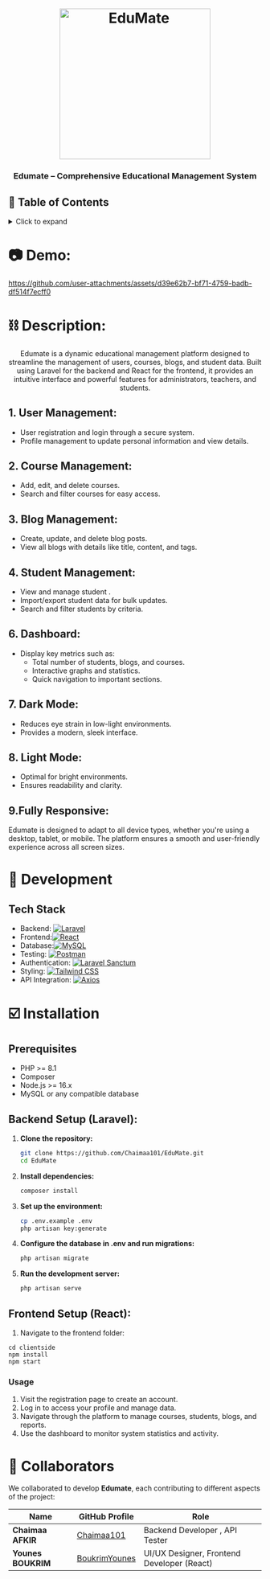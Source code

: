 <h1 align="center">
	<img
		width="300"
		alt="EduMate"
		src="https://github.com/Chaimaa101/EduMate/blob/master/clientside/public/img/logo.jpg?raw=true">
</h1>

<h3 align="center">
	Edumate – Comprehensive Educational Management System
</h3>

## 📖 Table of Contents

<details>
<summary>Click to expand</summary>

- [📖 Table of Contents](#-table-of-contents)
- [📷Demo](#-Demo) 
- [⛓ Description ](#-description)
    - [User Management ](#user-management)
    - [Course Management ](#course-management)
    - [Blog Management ](#blog-management)
    - [Student Management ](#student-management)
    - [Dashboard](#dashboard)
    - [Dark Mode](#dark-mode)
    - [Fully Responsive](#fully-responsive)
- [🔨 Development](#-development)
    - [Tech Stack](#tech-stack)
- [☑️ Installation](#installation)
    - [Prerequisites ](#prerequisites)
    - [Backend Setup (Laravel ](#backend-setup-(laravel))
    - [Frontend Setup (React) ](#frontend-setup-(react))
    - [Usage ](#usage)
-[🤝 Collaborators](#collaborators)
</details>

# 📷 Demo: 

https://github.com/user-attachments/assets/d39e62b7-bf71-4759-badb-df514f7ecff0



# ⛓ Description:

<p align="center">
	Edumate is a dynamic educational management platform designed to streamline the management of users, courses, blogs, and student data. Built using Laravel for the backend and React for the frontend, it provides an intuitive interface and powerful features for administrators, teachers, and students.
</p>

## 1. User Management:
- User registration and login through a secure system.
- Profile management to update personal information and view details.
## 2. Course Management:
- Add, edit, and delete courses.
- Search and filter courses for easy access.

## 3. Blog Management:
- Create, update, and delete blog posts.
- View all blogs with details like title, content, and tags.
## 4. Student Management:
- View and manage student .
- Import/export student data for bulk updates.
- Search and filter students by criteria.
## 6. Dashboard:
- Display key metrics such as:
    - Total number of students, blogs, and courses.
    - Interactive graphs and statistics.
    - Quick navigation to important sections.

## 7. Dark Mode:
- Reduces eye strain in low-light environments.
- Provides a modern, sleek interface.
## 8. Light Mode:
- Optimal for bright environments.
- Ensures readability and clarity.

## 9.Fully Responsive:
Edumate is designed to adapt to all device types, whether you're using a desktop, tablet, or mobile. The platform ensures a smooth and user-friendly experience across all screen sizes.

# 🔨 Development

## Tech Stack 
- Backend: [![Laravel](https://img.shields.io/badge/Laravel-11-red?style=flat-square&logo=laravel&logoColor=white)](https://laravel.com/)
- Frontend:[![React](https://img.shields.io/badge/React-18-blue?style=flat-square&logo=react&logoColor=white)](https://reactjs.org/)
- Database:[![MySQL](https://img.shields.io/badge/MySQL-Database-orange?style=flat-square&logo=mysql&logoColor=white)](https://www.mysql.com/)
- Testing: [![Postman](https://img.shields.io/badge/Postman-API%20Testing-orange?style=flat-square&logo=postman&logoColor=white)](https://www.postman.com/)
- Authentication: [![Laravel Sanctum](https://img.shields.io/badge/Auth-Laravel%20Sanctum-red?style=flat-square&logo=laravel&logoColor=white)](https://laravel.com/docs/10.x/sanctum)
- Styling: [![Tailwind CSS](https://img.shields.io/badge/TailwindCSS-Styling-teal?style=flat-square&logo=tailwindcss&logoColor=white)](https://tailwindcss.com/)
- API Integration: [![Axios](https://img.shields.io/badge/Axios-API%20Integration-lightgrey?style=flat-square)](https://axios-http.com/)

# ☑️ Installation

## Prerequisites
- PHP >= 8.1
- Composer
- Node.js >= 16.x
- MySQL or any compatible database

## Backend Setup (Laravel):


1. **Clone the repository:**  
   ```bash
   git clone https://github.com/Chaimaa101/EduMate.git
   cd EduMate
2. **Install dependencies:**
   ```bash
   composer install
3. **Set up the environment:**
   ```bash
   cp .env.example .env
   php artisan key:generate
4. **Configure the database in .env and run migrations:**
   ```bash
   php artisan migrate
5. **Run the development server:**
    ```bash
    php artisan serve

## Frontend Setup (React):
1. Navigate to the frontend folder:
```shell
cd clientside
npm install
npm start
```
### Usage
1. Visit the registration page to create an account.
2. Log in to access your profile and manage data.
3. Navigate through the platform to manage courses, students, blogs, and reports.
4. Use the dashboard to monitor system statistics and activity.

# 🤝 Collaborators

We collaborated to develop **Edumate**, each contributing to different aspects of the project:

| Name                | GitHub Profile                                      | Role                                                |
|-------------------- |---------------------------------------------------- |---------------------------------------------------- |
| **Chaimaa AFKIR**   | [Chaimaa101](https://github.com/Chaimaa101)         | Backend Developer , API Tester                      |
| **Younes BOUKRIM**  | [BoukrimYounes](https://github.com/BoukrimYounes)   | UI/UX Designer, Frontend Developer (React)          |

